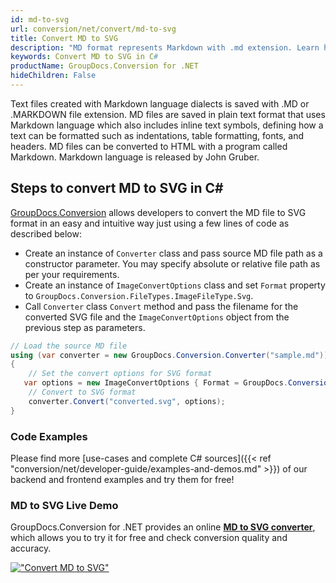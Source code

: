 ```yaml
---
id: md-to-svg
url: conversion/net/convert/md-to-svg
title: Convert MD to SVG
description: "MD format represents Markdown with .md extension. Learn how to convert MD to SVG file programmatically in C# language using GroupDocs.Conversion for .NET library."
keywords: Convert MD to SVG in C#
productName: GroupDocs.Conversion for .NET
hideChildren: False
---
```


Text files created with Markdown language dialects is saved with .MD or .MARKDOWN file extension. MD files are saved in plain text format that uses Markdown language which also includes inline text symbols, defining how a text can be formatted such as indentations, table formatting, fonts, and headers.  MD files can be converted to HTML with a program called Markdown. Markdown language is released by John Gruber.

## Steps to convert MD to SVG in C#

[GroupDocs.Conversion](https://products.groupdocs.com/conversion/net) allows developers to convert the MD file to SVG format in an easy and intuitive way just using a few lines of code as described below:

* Create an instance of `Converter` class and pass source MD file path as a constructor parameter. You may specify absolute or relative file path as per your requirements. 
* Create an instance of `ImageConvertOptions` class and set `Format` property to `GroupDocs.Conversion.FileTypes.ImageFileType.Svg`.
* Call `Converter` class `Convert` method and pass the filename for the converted SVG file and the `ImageConvertOptions` object from the previous step as parameters.

```csharp
// Load the source MD file
using (var converter = new GroupDocs.Conversion.Converter("sample.md"))
{
    // Set the convert options for SVG format
   var options = new ImageConvertOptions { Format = GroupDocs.Conversion.FileTypes.ImageFileType.Svg };
    // Convert to SVG format
    converter.Convert("converted.svg", options);
}
```

### Code Examples

Please find more [use-cases and complete C# sources]({{< ref "conversion/net/developer-guide/examples-and-demos.md" >}}) of our backend and frontend examples and try them for free!

### MD to SVG Live Demo

GroupDocs.Conversion for .NET provides an online [**MD to SVG converter**](https://products.groupdocs.app/conversion/md-to-svg), which allows you to try it for free and check conversion quality and accuracy.

[!["Convert MD to SVG"](conversion/net/images/convert-to-svg/convert-md-to-svg.png)](https://products.groupdocs.app/conversion/md-to-svg)